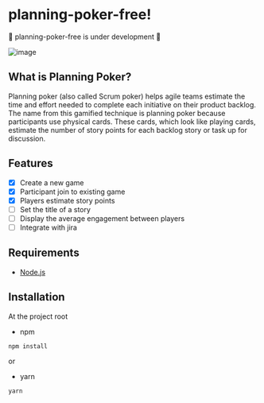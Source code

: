 # planning-poker-free!

🚧 planning-poker-free is under development 🚧


 ![image](https://user-images.githubusercontent.com/49209628/159933715-c663224c-d513-477f-a511-73597e4b0d4f.png)

## What is Planning Poker?

Planning poker (also called Scrum poker) helps agile teams estimate the time and effort needed to complete each initiative on their product backlog. The name from this gamified technique is planning poker because participants use physical cards. These cards, which look like playing cards, estimate the number of story points for each backlog story or task up for discussion.

## Features

- [x] Create a new game
- [x] Participant join to existing game
- [x] Players estimate story points
- [ ] Set the title of a story
- [ ] Display the average engagement between players
- [ ] Integrate with jira

## Requirements
 - [Node.js](https://nodejs.org/en/)

 
 ## Installation
 
 At the project root

 - npm
 ```bash
 npm install
 ```
 
 or
 
 - yarn
 ```bash
 yarn
 ```
 
